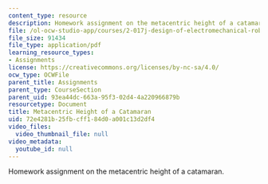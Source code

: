 ```yaml
---
content_type: resource
description: Homework assignment on the metacentric height of a catamaran.
file: /ol-ocw-studio-app/courses/2-017j-design-of-electromechanical-robotic-systems-fall-2009/72e4281b25fbcff184d0a001c13d2df4_MIT2_017JF09_p40.pdf
file_size: 91434
file_type: application/pdf
learning_resource_types:
- Assignments
license: https://creativecommons.org/licenses/by-nc-sa/4.0/
ocw_type: OCWFile
parent_title: Assignments
parent_type: CourseSection
parent_uid: 93ea44dc-663a-95f3-02d4-4a220966879b
resourcetype: Document
title: Metacentric Height of a Catamaran
uid: 72e4281b-25fb-cff1-84d0-a001c13d2df4
video_files:
  video_thumbnail_file: null
video_metadata:
  youtube_id: null
---
```

Homework assignment on the metacentric height of a catamaran.